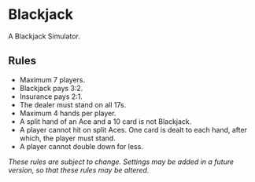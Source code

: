 # Blackjack
 
A Blackjack Simulator.

## Rules

- Maximum 7 players.
- Blackjack pays 3:2.
- Insurance pays 2:1.
- The dealer must stand on all 17s.
- Maximum 4 hands per player.
- A split hand of an Ace and a 10 card is not Blackjack.
- A player cannot hit on split Aces. One card is dealt to each hand, after which, the player must stand.
- A player cannot double down for less.

*These rules are subject to change.*
*Settings may be added in a future version, so that these rules may be altered.*